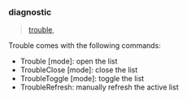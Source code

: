 ### diagnostic
> [trouble](https://github.com/folke/trouble.nvim),

Trouble comes with the following commands:
* Trouble [mode]: open the list
* TroubleClose [mode]: close the list
* TroubleToggle [mode]: toggle the list
* TroubleRefresh: manually refresh the active list
